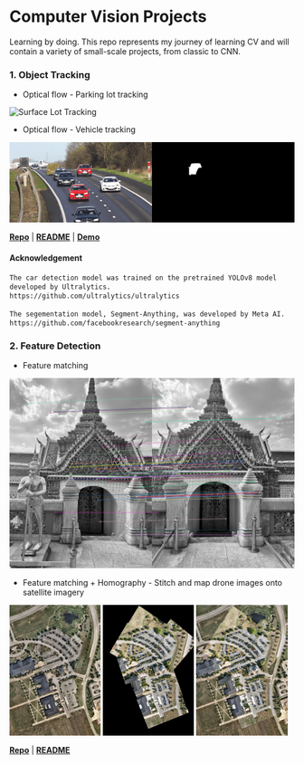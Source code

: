 # Computer Vision Projects
Learning by doing. This repo represents my journey of learning CV and will contain a variety of small-scale projects, from classic to CNN.  


### 1. Object Tracking
    
- Optical flow - Parking lot tracking

![Surface Lot Tracking](media/demo/1_OF_parkinglot_tracking.gif)

- Optical flow - Vehicle tracking

![Vehicle Tracking](media/demo/1_OF_vehicle_tracking.gif)


[**Repo**](1-object-tracking/optical-flow) | [**README**](1-object-tracking/optical-flow/README.md) | [**Demo**](https://www.youtube.com/watch?v=uecvioD0xVw)

#### Acknowledgement 

    The car detection model was trained on the pretrained YOLOv8 model developed by Ultralytics.
    https://github.com/ultralytics/ultralytics 

    The segementation model, Segment-Anything, was developed by Meta AI.
    https://github.com/facebookresearch/segment-anything 

### 2. Feature Detection

- Feature matching

![Feature Matching](media/demo/2-FT-temple.jpg)

- Feature matching + Homography - Stitch and map drone images onto satellite imagery

<img src="media/demo/2-FT-satellite.jpg" alt="satellite" style="width: 32%;"> <img src="media/demo/2-FT-stitched.jpg" alt="stitched" style="width: 32%;"> <img src="media/demo/2-FT-overlay.jpg" alt="overlaid" style="width: 32%;">

[**Repo**](2-feature-detection) | [**README**](2-feature-detection/README.md) 




